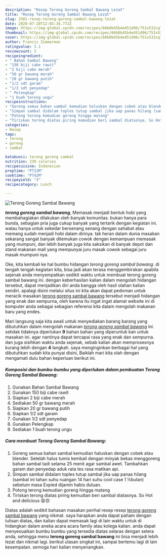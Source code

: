 ```yaml
---
description: "Resep Terong Goreng Sambal Bawang Lezat"
title: "Resep Terong Goreng Sambal Bawang Lezat"
slug: 2501-resep-terong-goreng-sambal-bawang-lezat
date: 2020-07-28T12:03:34.772Z
image: https://img-global.cpcdn.com/recipes/66b0b45b4e451d96/751x532cq70/terong-goreng-sambal-bawang-foto-resep-utama.jpg
thumbnail: https://img-global.cpcdn.com/recipes/66b0b45b4e451d96/751x532cq70/terong-goreng-sambal-bawang-foto-resep-utama.jpg
cover: https://img-global.cpcdn.com/recipes/66b0b45b4e451d96/751x532cq70/terong-goreng-sambal-bawang-foto-resep-utama.jpg
author: Francis Zimmerman
ratingvalue: 3.1
reviewcount: 3
recipeingredient:
- " Bahan Sambal Bawang"
- "150 biji cabe rawit"
- "2 biji cabe merah"
- "50 gr bawang merah"
- "20 gr bawang putih"
- "1/2 sdt garam"
- "1/2 sdt penyedap"
- " Pelengkap"
- "1 buah terong ungu"
recipeinstructions:
- "Goreng semua bahan sambal kemudian haluskan dengan cobek atau blender. Setelah halus tumis kembali dengan minyak bekas menggoreng bahan sambal tadi selama 25 menit agar sambal awet. Tambahkan garam dan penyedap aduk rata tes rasa matikan api."
- "Simpan sambal didalam toples tutup sambal jika uap panas hilang (sambal ini tahan suhu ruangan 14 hari suhu cool case 1 ½bulan) sebelum masa Expied dijamin habis duluan."
- "Potong terong kemudian goreng hingga matang"
- "Tiriskan terong diatas piring kemudian beri sambal diatasnya. So Hot and delicious 😧😍"
categories:
- Resep
tags:
- terong
- goreng
- sambal

katakunci: terong goreng sambal 
nutrition: 239 calories
recipecuisine: Indonesian
preptime: "PT22M"
cooktime: "PT42M"
recipeyield: "3"
recipecategory: Lunch

---
```



![Terong Goreng Sambal Bawang](https://img-global.cpcdn.com/recipes/66b0b45b4e451d96/751x532cq70/terong-goreng-sambal-bawang-foto-resep-utama.jpg)

<b><i>terong goreng sambal bawang</i></b>, Memasak menjadi bentuk hobi yang membahagiakan dilakukan oleh banyak komunitas. bukan hanya para bunda, sebagian pria juga cukup banyak yang tertarik dengan kegiatan ini. walau hanya untuk sekedar bersenang senang dengan sahabat atau memang sudah menjadi hobi dalam dirinya. tak heran dalam dunia masakan sekarang sangat banyak ditemukan cowok dengan kemampuan memasak yang mumpuni, dan lebih banyak juga kita saksikan di banyak depot dan stand makanan mall yang mempunyai juru masak cowok sebagai juru masak mumpuni nya.



Oke, kita kembali ke hal bumbu hidangan <i>terong goreng sambal bawang</i>. di tengah tengah kegiatan kita, bisa jadi akan terasa menggembirakan apabila sejenak anda menyempatkan sedikit waktu untuk membuat terong goreng sambal bawang ini. dengan keberhasilan kalian dalam mengolah hidangan tersebut, dapat menjadikan diri anda bangga oleh hasil olahan kalian sendiri. apalagi disini melalui situs ini kita akan dapat pedoman untuk meracik masakan <u>terong goreng sambal bawang</u> tersebut menjadi hidangan yang enak dan sempurna, oleh karena itu ingat ingat alamat website ini di komputer anda sebagai sebagian referensi kita dalam mengolah makanan baru yang endes.


Mari langsung saja kita awali untuk menyediakan barang barang yang dibutuhkan dalam mengolah makanan <u><i>terong goreng sambal bawang</i></u> ini. setidak tidaknya diperlukan <b>9</b> bahan bahan yang diperuntuk kan untuk masakan ini. agar nantinya dapat tercapai rasa yang enak dan sempurna. dan juga sisihkan waktu anda sejenak, sebab kalian akan memprosesnya kurang lebih dengan <b>4</b> langkah. saya menginginkan berbagai hal yang dibutuhkan sudah kita punyai disini, Baiklah mari kita olah dengan mengamati dulu bahan keperluan berikut ini.

<!--inarticleads1-->

##### Komposisi dan bumbu-bumbu yang diperlukan dalam pembuatan Terong Goreng Sambal Bawang:

1. Gunakan  Bahan Sambal Bawang
1. Gunakan 150 biji cabe rawit
1. Siapkan 2 biji cabe merah
1. Sediakan 50 gr bawang merah
1. Siapkan 20 gr bawang putih
1. Siapkan 1/2 sdt garam
1. Gunakan 1/2 sdt penyedap
1. Gunakan  Pelengkap
1. Sediakan 1 buah terong ungu




<!--inarticleads2-->

##### Cara membuat Terong Goreng Sambal Bawang:

1. Goreng semua bahan sambal kemudian haluskan dengan cobek atau blender. Setelah halus tumis kembali dengan minyak bekas menggoreng bahan sambal tadi selama 25 menit agar sambal awet. Tambahkan garam dan penyedap aduk rata tes rasa matikan api.
1. Simpan sambal didalam toples tutup sambal jika uap panas hilang (sambal ini tahan suhu ruangan 14 hari suhu cool case 1 ½bulan) sebelum masa Expied dijamin habis duluan.
1. Potong terong kemudian goreng hingga matang
1. Tiriskan terong diatas piring kemudian beri sambal diatasnya. So Hot and delicious 😧😍




Diatas adalah sedikit bahasan masakan perihal resep resep <u>terong goreng sambal bawang</u> yang nikmat. saya harapkan anda dapat paham dengan tulisan diatas, dan kalian dapat memasak lagi di lain waktu untuk di hidangkan dalam aneka acara acara family atau kolega kalian. anda dapat menyesuaikan bumbu bumbu yang tersedia diatas selaras dengan selera anda, sehingga menu <b>terong goreng sambal bawang</b> ini bisa menjadi lebih lezat dan nikmat lagi. berikut ulasan singkat ini, sampai bertemu lagi di lain kesempatan. semoga hari kalian menyenangkan.
